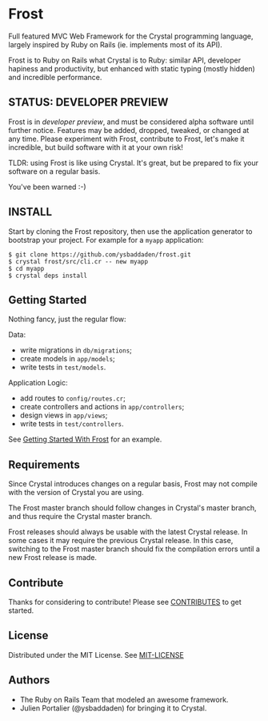 # Frost

Full featured MVC Web Framework for the Crystal programming language, largely
inspired by Ruby on Rails (ie. implements most of its API).

Frost is to Ruby on Rails what Crystal is to Ruby: similar API, developer
hapiness and productivity, but enhanced with static typing (mostly hidden) and
incredible performance.


## STATUS: DEVELOPER PREVIEW

Frost is in _developer preview_, and must be considered alpha software until
further notice. Features may be added, dropped, tweaked, or changed at any
time. Please experiment with Frost, contribute to Frost, let's make it
incredible, but build software with it at your own risk!

TLDR: using Frost is like using Crystal. It's great, but be prepared to fix
your software on a regular basis.

You've been warned :-)


## INSTALL

Start by cloning the Frost repository, then use the application generator to
bootstrap your project. For example for a `myapp` application:

```
$ git clone https://github.com/ysbaddaden/frost.git
$ crystal frost/src/cli.cr -- new myapp
$ cd myapp
$ crystal deps install
```


## Getting Started

Nothing fancy, just the regular flow:

Data:
- write migrations in `db/migrations`;
- create models in `app/models`;
- write tests in `test/models`.

Application Logic:
- add routes to `config/routes.cr`;
- create controllers and actions in `app/controllers`;
- design views in `app/views`;
- write tests in `test/controllers`.

See [Getting Started With Frost](https://github.com/ysbaddaden/frost/blob/master/guides/GETTING_STARTED.md)
for an example.


## Requirements

Since Crystal introduces changes on a regular basis, Frost may not compile
with the version of Crystal you are using.

The Frost master branch should follow changes in Crystal's master branch,
and thus require the Crystal master branch.

Frost releases should always be usable with the latest Crystal release. In
some cases it may require the previous Crystal release. In this case,
switching to the Frost master branch should fix the compilation errors
until a new Frost release is made.


## Contribute

Thanks for considering to contribute! Please see
[CONTRIBUTES](https://github.com/ysbaddaden/frost/blob/master/CONTRIBUTES.md)
to get started.


## License

Distributed under the MIT License.
See [MIT-LICENSE](https://github.com/ysbaddaden/frost/blob/master/MIT-LICENSE)


## Authors

- The Ruby on Rails Team that modeled an awesome framework.
- Julien Portalier (@ysbaddaden) for bringing it to Crystal.
